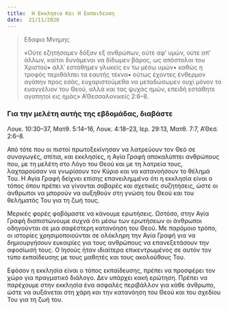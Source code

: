 ```yaml
---
title:  Η Εκκλησια Και Η Εκπαιδευση
date:  21/11/2020
---
```


> <p>Εδαφιο Μνημης</p>
>  «Ούτε εζητήσαμεν δόξαν εξ ανθρώπων, ούτε αφ’ υμών, ούτε απ’ άλλων, καίτοι δυνάμενοι να δίδωμεν βάρος, ως απόστολοι του Χριστού▪ αλλ’ εστάθημεν γλυκείς εν τω μέσω υμών▪ καθώς η τροφός περιθάλπει τα εαυτής τέκνα▪ ούτως έχοντες ένθερμον αγάπην προς εσάς, ευχαριστούμεθα να μεταδώσωμεν ουχί μόνον το ευαγγέλιον του Θεού, αλλά και τας ψυχάς ημών, επειδή εστάθητε αγαπητοί εις ημάς» Α’Θεσσαλονικείς 2:6–8.

### Για την μελέτη αυτής της εβδομάδας, διαβάστε
Λουκ. 10:30–37, Ματθ. 5:14–16, Λουκ. 4:18–23, Ιερ. 29:13, Ματθ. 7:7, Α’Θεσ. 2:6–8.

Από τότε που οι πιστοί πρωτοξεκίνησαν να λατρεύουν τον Θεό σε συναγωγές, σπίτια, και εκκλησίες, η Αγία Γραφή αποκαλύπτει ανθρώπους που, με τη μελέτη στο Λόγο του Θεού και με τη λατρεία τους, λαχταρούσαν να γνωρίσουν τον Κύριο και να κατανοήσουν το θέλημά Του. Η Αγία Γραφή δείχνει επίσης επανειλημμένα ότι η εκκλησία είναι ο τόπος όπου πρέπει να γίνονται σοβαρές και σχετικές συζητήσεις, ώστε οι άνθρωποι να μπορούν να αυξηθούν στη γνώση του Θεού και του θελήματός Του για τη ζωή τους.

Μερικές φορές φοβόμαστε να κάνουμε ερωτήσεις. Ωστόσο, στην Αγία Γραφή διαπιστώνουμε συχνά ότι μέσω των ερωτήσεων οι άνθρωποι οδηγούνται σε μια σαφέστερη κατανόηση του Θεού. Με παρόμοιο τρόπο, οι ιστορίες χρησιμοποιούνται σε ολόκληρη την Αγία Γραφή για να δημιουργήσουν ευκαιρίες για τους ανθρώπους να επανεξετάσουν την αφοσίωσή τους. Ο Ιησούς ήταν ιδιαίτερα επικεντρωμένος σε αυτόν τον τύπο εκπαίδευσης με τους μαθητές και τους ακολούθους Του.

Εφόσον η εκκλησία είναι ο τόπος εκπαίδευσης, πρέπει να προσφέρει τον χώρο για πραγματικό διάλογο. Δεν υπάρχει κακή ερώτηση. Πρέπει να παρέχουμε στην εκκλησία ένα ασφαλές περιβάλλον για κάθε άνθρωπο, ώστε να αυξάνεται στη χάρη και την κατανόηση του Θεού και του σχεδίου Του για τη ζωή του.